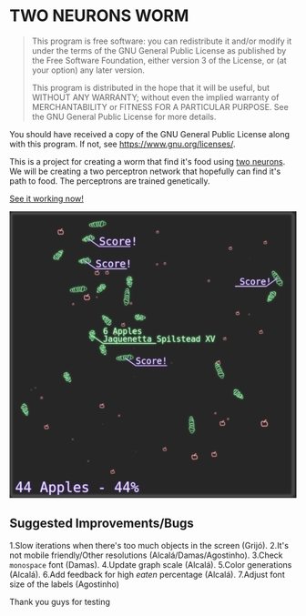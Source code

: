 # TWO NEURONS WORM

>This program is free software: you can redistribute it and/or modify
>it under the terms of the GNU General Public License as published by
>the Free Software Foundation, either version 3 of the License, or
>(at your option) any later version.
>
>This program is distributed in the hope that it will be useful,
>but WITHOUT ANY WARRANTY; without even the implied warranty of
>MERCHANTABILITY or FITNESS FOR A PARTICULAR PURPOSE.  See the
>GNU General Public License for more details.

  You should have received a copy of the GNU General Public License
  along with this program.  If not, see <https://www.gnu.org/licenses/>.

This is a project for creating a worm that find it's food using [two neurons](https://phys.org/news/2018-07-reveals-complex-math-worms-food.html). We will be creating a two perceptron network that hopefully can find it's path to food. The perceptrons are trained genetically.

[See it working now!](https://armlessjohn404.github.io/two-neurons-worm/)

![imagem](assets/img/opengraph.png)

## Suggested Improvements/Bugs
1.Slow iterations when there's too much objects in the screen (Grijó).
2.It's not mobile friendly/Other resolutions (Alcalá/Damas/Agostinho).
3.Check `monospace` font (Damas).
4.Update graph scale (Alcalá).
5.Color generations (Alcalá).
6.Add feedback for high *eaten* percentage (Alcalá).
7.Adjust font size of the labels (Agostinho)

Thank you guys for testing
